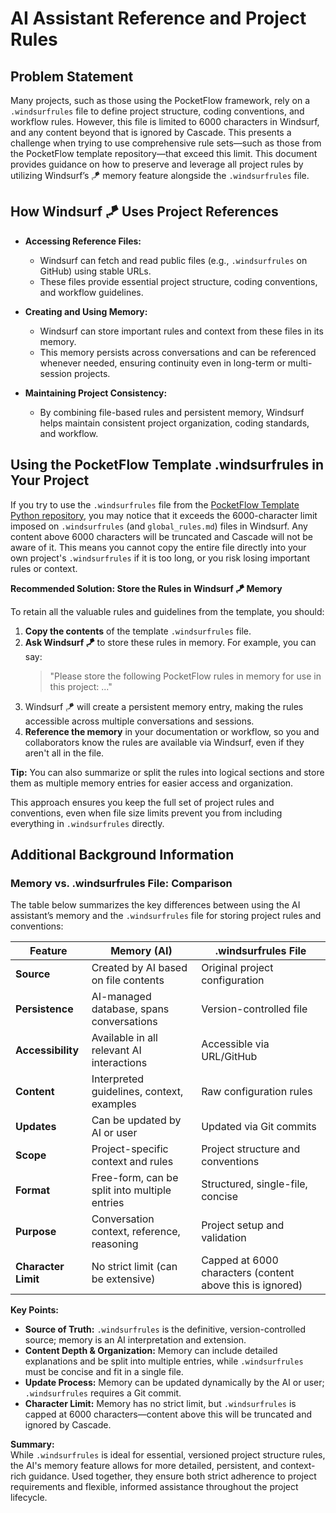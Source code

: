 # AI Assistant Reference and Project Rules

## Problem Statement

Many projects, such as those using the PocketFlow framework, rely on a `.windsurfrules` file to define project structure, coding conventions, and workflow rules. However, this file is limited to 6000 characters in Windsurf, and any content beyond that is ignored by Cascade. This presents a challenge when trying to use comprehensive rule sets—such as those from the PocketFlow template repository—that exceed this limit. This document provides guidance on how to preserve and leverage all project rules by utilizing Windsurf’s 🪁 memory feature alongside the `.windsurfrules` file.

## How Windsurf 🪁 Uses Project References

- **Accessing Reference Files:**
  - Windsurf can fetch and read public files (e.g., `.windsurfrules` on GitHub) using stable URLs.
  - These files provide essential project structure, coding conventions, and workflow guidelines.

- **Creating and Using Memory:**
  - Windsurf can store important rules and context from these files in its memory.
  - This memory persists across conversations and can be referenced whenever needed, ensuring continuity even in long-term or multi-session projects.

- **Maintaining Project Consistency:**
  - By combining file-based rules and persistent memory, Windsurf helps maintain consistent project organization, coding standards, and workflow.

## Using the PocketFlow Template .windsurfrules in Your Project

If you try to use the `.windsurfrules` file from the [PocketFlow Template Python repository](https://github.com/The-Pocket/PocketFlow-Template-Python/blob/main/.windsurfrules), you may notice that it exceeds the 6000-character limit imposed on `.windsurfrules` (and `global_rules.md`) files in Windsurf. Any content above 6000 characters will be truncated and Cascade will not be aware of it. This means you cannot copy the entire file directly into your own project's `.windsurfrules` if it is too long, or you risk losing important rules or context.

**Recommended Solution: Store the Rules in Windsurf 🪁 Memory**

To retain all the valuable rules and guidelines from the template, you should:

1. **Copy the contents** of the template `.windsurfrules` file.
2. **Ask Windsurf 🪁** to store these rules in memory. For example, you can say:
   > "Please store the following PocketFlow rules in memory for use in this project: ..."
3. Windsurf 🪁 will create a persistent memory entry, making the rules accessible across multiple conversations and sessions.
4. **Reference the memory** in your documentation or workflow, so you and collaborators know the rules are available via Windsurf, even if they aren't all in the file.

**Tip:** You can also summarize or split the rules into logical sections and store them as multiple memory entries for easier access and organization.

This approach ensures you keep the full set of project rules and conventions, even when file size limits prevent you from including everything in `.windsurfrules` directly.


## Additional Background Information

### Memory vs. .windsurfrules File: Comparison

The table below summarizes the key differences between using the AI assistant’s memory and the `.windsurfrules` file for storing project rules and conventions:

| Feature           | Memory (AI)                                 | .windsurfrules File                                          |
|-------------------|---------------------------------------------|--------------------------------------------------------------|
| **Source**        | Created by AI based on file contents        | Original project configuration                               |
| **Persistence**   | AI-managed database, spans conversations    | Version-controlled file                                      |
| **Accessibility** | Available in all relevant AI interactions   | Accessible via URL/GitHub                                    |
| **Content**       | Interpreted guidelines, context, examples   | Raw configuration rules                                      |
| **Updates**       | Can be updated by AI or user                | Updated via Git commits                                      |
| **Scope**         | Project-specific context and rules          | Project structure and conventions                            |
| **Format**        | Free-form, can be split into multiple entries| Structured, single-file, concise                             |
| **Purpose**       | Conversation context, reference, reasoning  | Project setup and validation                                 |
| **Character Limit** | No strict limit (can be extensive)        | Capped at 6000 characters (content above this is ignored)    |

**Key Points:**
- **Source of Truth:** `.windsurfrules` is the definitive, version-controlled source; memory is an AI interpretation and extension.
- **Content Depth & Organization:** Memory can include detailed explanations and be split into multiple entries, while `.windsurfrules` must be concise and fit in a single file.
- **Update Process:** Memory can be updated dynamically by the AI or user; `.windsurfrules` requires a Git commit.
- **Character Limit:** Memory has no strict limit, but `.windsurfrules` is capped at 6000 characters—content above this will be truncated and ignored by Cascade.

**Summary:**  
While `.windsurfrules` is ideal for essential, versioned project structure rules, the AI's memory feature allows for more detailed, persistent, and context-rich guidance. Used together, they ensure both strict adherence to project requirements and flexible, informed assistance throughout the project lifecycle.